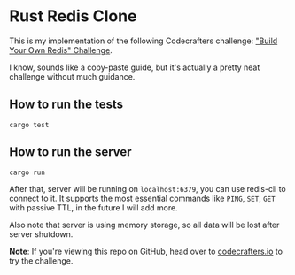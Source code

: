 # Rust Redis Clone

This is my implementation of the following Codecrafters challenge:
["Build Your Own Redis" Challenge](https://codecrafters.io/challenges/redis).

I know, sounds like a copy-paste guide, but it's actually a pretty neat challenge without much guidance.

## How to run the tests
```
cargo test
```

## How to run the server
```
cargo run
```

After that, server will be running on `localhost:6379`, you can use redis-cli to connect to it. It supports the 
most essential commands like `PING`, `SET`, `GET` with passive TTL, in the future I will add more.

Also note that server is using memory storage, so all data will be lost after server shutdown.

**Note**: If you're viewing this repo on GitHub, head over to
[codecrafters.io](https://codecrafters.io) to try the challenge.
